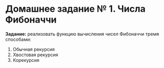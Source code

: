 # Домашнее задание № 1. Числа Фибоначчи
**Задание:** реализовать функцию вычисления чисел Фибоначчи тремя способами:
1. Обычная рекурсия
2. Хвостовая рекурсия
3. Корекурсия
